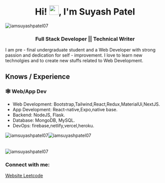 <body>
<h1 align="center">Hi! <img src="https://raw.githubusercontent.com/MartinHeinz/MartinHeinz/master/wave.gif" width="30px">, I'm Suyash Patel </h1>
<div align="left"> <img src="https://komarev.com/ghpvc/?username=iamsuyashpatel07&label=Profile%20views&color=0e75b6&style=flat" alt="iamsuyashpatel07" /> </div>
    <h3 align="center">Full Stack Developer || Technical Writer</h3>
   
 
I am pre - final undergraduate student and a Web Developer with strong passion and dedication for self - improvement.
I love to learn new technolgies and to create new stuffs related to Web Development.



## Knows / Experience

### 🕸️ Web/App Dev

- Web Development: Bootstrap,Tailwind,React,Redux,MaterialUi,NextJS.
- App Development: React-native,Expo,native base.
- Backend: NodeJS, Flask.
- Database: MongoDB, MySQL.
- DevOps: firebase,netlify,vercel,heroku.

<div><img align="center" src="https://github-readme-stats.vercel.app/api/top-langs?username=iamsuyashpatel07&show_icons=true&locale=en&layout=compact" alt="iamsuyashpatel07" /><spacer type="horizontal" width="5" height="5"></spacer><img align="center"" src="https://github-readme-stats.vercel.app/api?username=iamsuyashpatel07&show_icons=true&locale=en" alt="iamsuyashpatel07" /></div>
<br/>
<div></div>
<br/>
<div><img align="center" src="https://github-readme-streak-stats.herokuapp.com/?user=iamsuyashpatel07&" alt="iamsuyashpatel07" /></div>

<h3 align="left">Connect with me:</h3>
<p align="left">
<a href="https://www.pateldev.xyz/">
Website
</a>
<a href="https://leetcode.com/serpensortia/" target="blank">Leetcode</a>

</p>

</body>
